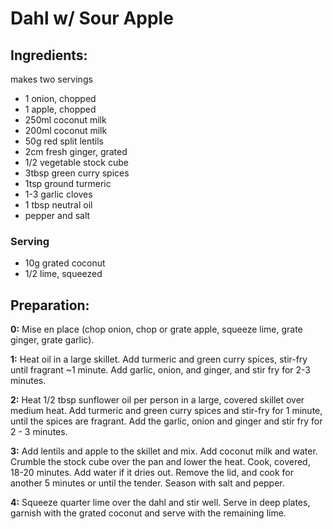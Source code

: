 Dahl w/ Sour Apple
==========

## Ingredients:

makes two servings

- 1 onion, chopped
- 1 apple, chopped
- 250ml coconut milk
- 200ml coconut milk
- 50g red split lentils
- 2cm fresh ginger, grated
- 1/2 vegetable stock cube
- 3tbsp green curry spices
- 1tsp ground turmeric
- 1-3 garlic cloves
- 1 tbsp neutral oil
- pepper and salt

### Serving

- 10g grated coconut
- 1/2 lime, squeezed

## Preparation:

**0:** Mise en place (chop onion, chop or grate apple, squeeze lime, grate ginger, grate garlic).

**1:** Heat oil in a large skillet. Add turmeric and green curry spices, stir-fry until fragrant ~1 minute. Add garlic, onion, and ginger, and stir fry for 2-3 minutes. 

**2:** Heat 1/2 tbsp sunflower oil per person in a large, covered skillet over medium heat. Add turmeric and green curry spices and stir-fry for 1 minute, until the spices are fragrant. Add the garlic, onion and ginger and stir fry for 2 - 3 minutes.

**3:** Add lentils and apple to the skillet and mix. Add coconut milk and water. Crumble the stock cube over the pan and lower the heat. Cook, covered, 18-20 minutes. Add water if it dries out. Remove the lid, and cook for another 5 minutes or until the tender. Season with salt and pepper.

**4:** Squeeze quarter lime over the dahl and stir well. Serve in deep plates, garnish with the grated coconut and serve with the remaining lime.
